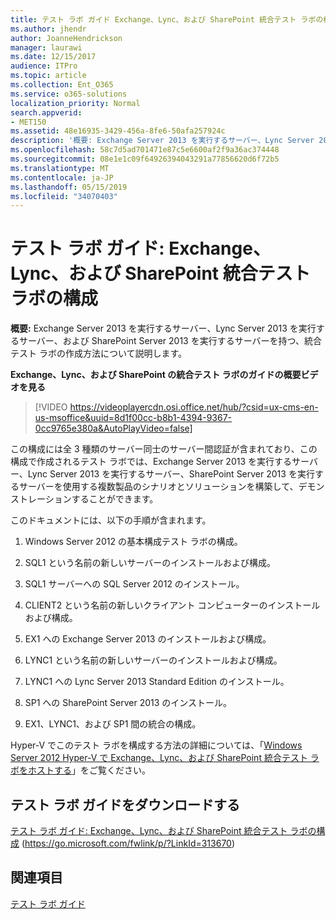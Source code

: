 ```yaml
---
title: テスト ラボ ガイド Exchange、Lync、および SharePoint 統合テスト ラボの構成
ms.author: jhendr
author: JoanneHendrickson
manager: laurawi
ms.date: 12/15/2017
audience: ITPro
ms.topic: article
ms.collection: Ent_O365
ms.service: o365-solutions
localization_priority: Normal
search.appverid:
- MET150
ms.assetid: 48e16935-3429-456a-8fe6-50afa257924c
description: '概要: Exchange Server 2013 を実行するサーバー、Lync Server 2013 を実行するサーバー、および SharePoint Server 2013 を実行するサーバーを持つ、統合テスト ラボの作成方法について説明します。'
ms.openlocfilehash: 58c7d5ad701471e87c5e6600af2f9a36ac374448
ms.sourcegitcommit: 08e1e1c09f64926394043291a77856620d6f72b5
ms.translationtype: MT
ms.contentlocale: ja-JP
ms.lasthandoff: 05/15/2019
ms.locfileid: "34070403"
---
```

# <a name="test-lab-guide-configure-an-integrated-exchange-lync-and-sharepoint-test-lab"></a>テスト ラボ ガイド: Exchange、Lync、および SharePoint 統合テスト ラボの構成

 **概要:** Exchange Server 2013 を実行するサーバー、Lync Server 2013 を実行するサーバー、および SharePoint Server 2013 を実行するサーバーを持つ、統合テスト ラボの作成方法について説明します。
 
**Exchange、Lync、および SharePoint の統合テスト ラボのガイドの概要ビデオを見る**

> [!VIDEO https://videoplayercdn.osi.office.net/hub/?csid=ux-cms-en-us-msoffice&uuid=8d1f00cc-b8b1-4394-9367-0cc9765e380a&AutoPlayVideo=false]
 
この構成には全 3 種類のサーバー同士のサーバー間認証が含まれており、この構成で作成されるテスト ラボでは、Exchange Server 2013 を実行するサーバー、Lync Server 2013 を実行するサーバー、SharePoint Server 2013 を実行するサーバーを使用する複数製品のシナリオとソリューションを構築して、デモンストレーションすることができます。
  
このドキュメントには、以下の手順が含まれます。
  
1. Windows Server 2012 の基本構成テスト ラボの構成。
    
2. SQL1 という名前の新しいサーバーのインストールおよび構成。
    
3. SQL1 サーバーへの SQL Server 2012 のインストール。
    
4. CLIENT2 という名前の新しいクライアント コンピューターのインストールおよび構成。
    
5. EX1 への Exchange Server 2013 のインストールおよび構成。
    
6. LYNC1 という名前の新しいサーバーのインストールおよび構成。
    
7. LYNC1 への Lync Server 2013 Standard Edition のインストール。
    
8. SP1 への SharePoint Server 2013 のインストール。
    
9. EX1、LYNC1、および SP1 間の統合の構成。
    
Hyper-V でこのテスト ラボを構成する方法の詳細については、「[Windows Server 2012 Hyper-V で Exchange、Lync、および SharePoint 統合テスト ラボをホストする](https://social.technet.microsoft.com/wiki/contents/articles/18483.hosting-the-integrated-exchange-lync-and-sharepoint-test-lab-with-windows-server-2012-hyper-v.aspx)」をご覧ください。
  
## <a name="download-the-test-lab-guide"></a>テスト ラボ ガイドをダウンロードする

[テスト ラボ ガイド: Exchange、Lync、および SharePoint 統合テスト ラボの構成](https://go.microsoft.com/fwlink/p/?LinkId=313670) (https://go.microsoft.com/fwlink/p/?LinkId=313670)
  
## <a name="see-also"></a>関連項目

[テスト ラボ ガイド](https://go.microsoft.com/fwlink/p/?LinkId=202817)




